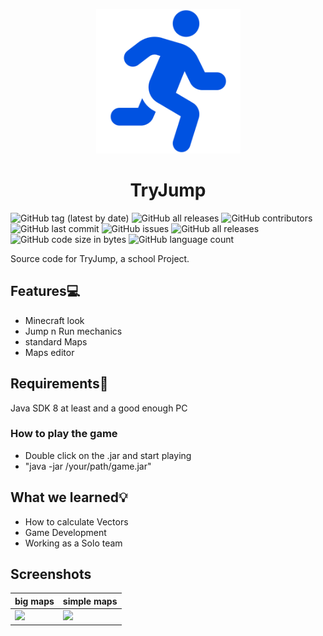 
<p align="center">
<img width="231" height="231" alt="TryJump" src="https://raw.githubusercontent.com/Gebes/TryJump/main/assets/icon.png?token=AIMZT2SZR2KIOSNOYGCWFFLAHVELA"/>
</p>
<h1 align="center">TryJump</h1>



![GitHub tag (latest by date)](https://img.shields.io/github/v/tag/Gebes/TryJump)
![GitHub all releases](https://img.shields.io/github/downloads/Gebes/TryJump/total)
![GitHub contributors](https://img.shields.io/github/contributors/Gebes/TryJump)
![GitHub last commit](https://img.shields.io/github/last-commit/Gebes/TryJump)
![GitHub issues](https://img.shields.io/github/issues-raw/Gebes/TryJump)
![GitHub all releases](https://img.shields.io/github/downloads/Gebes/TryJump/total)
![GitHub code size in bytes](https://img.shields.io/github/languages/code-size/Gebes/TryJump)
![GitHub language count](https://img.shields.io/github/languages/count/Gebes/TryJump)

Source code for TryJump, a school Project.

## Features💻
- Minecraft look
- Jump n Run mechanics
- standard Maps
- Maps editor

## Requirements📌
Java SDK 8 at least and a good enough PC

### How to play the game
- Double click on the .jar and start playing
- "java -jar /your/path/game.jar"

## What we learned💡
- How to calculate Vectors
- Game Development
- Working as a Solo team

## Screenshots

| big maps                             | simple maps                          |
| ------------------------------------ | ------------------------------------ |
|![](https://data.zgast.at/TryJump/1ss.PNG)|![](https://data.zgast.at/TryJump/2ss.PNG)|

